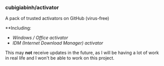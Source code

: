 ### cubigiabinh/activator

A pack of trusted activators on GitHub (virus-free)

**Including:
- *Windows / Office activator*
- *IDM (Internet Download Manager) activator*

This may **not** receive updates in the future, as I will be having a lot of work in real life and I won't be able to work on this project.